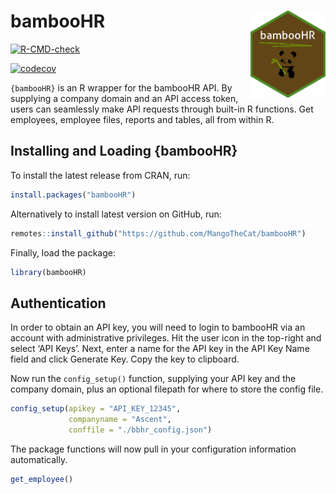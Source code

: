 
# bambooHR <img src='man/figures/hex.png' align="right" width="120" />

<!-- badges: start -->

[![R-CMD-check](https://github.com/MangoTheCat/bambooHR/workflows/R-CMD-check/badge.svg)](https://github.com/MangoTheCat/bambooHR/actions)

[![codecov](https://app.codecov.io/gh/MangoTheCat/bambooHR/branch/develop/graph/badge.svg?token=MO7E11509U)](https://codecov.io/gh/MangoTheCat/bambooHR)
<!-- badges: end -->

`{bambooHR}` is an R wrapper for the bambooHR API. By supplying a
company domain and an API access token, users can seamlessly make API
requests through built-in R functions. Get employees, employee files,
reports and tables, all from within R.

## Installing and Loading {bambooHR}

To install the latest release from CRAN, run:

``` r
install.packages("bambooHR")
```

Alternatively to install latest version on GitHub, run:

``` r
remotes::install_github("https://github.com/MangoTheCat/bambooHR")
```

Finally, load the package:

``` r
library(bambooHR)
```

## Authentication

In order to obtain an API key, you will need to login to bambooHR via an
account with administrative privileges. Hit the user icon in the
top-right and select ‘API Keys’. Next, enter a name for the API key in
the API Key Name field and click Generate Key. Copy the key to
clipboard.

Now run the `config_setup()` function, supplying your API key and the
company domain, plus an optional filepath for where to store the config
file.

``` r
config_setup(apikey = "API_KEY_12345", 
             companyname = "Ascent", 
             conffile = "./bbhr_config.json")
```

The package functions will now pull in your configuration information
automatically.

``` r
get_employee()
```
